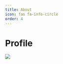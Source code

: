 ```yaml
---
title: About
icon: fas fa-info-circle
order: 4
---
```


# Profile

![](https://www.hackthebox.com/badge/image/439647)